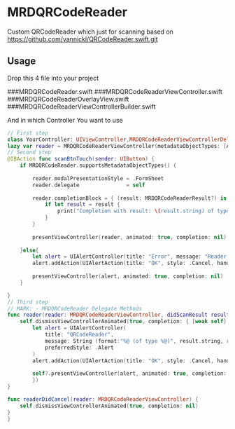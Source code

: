 # MRDQRCodeReader
Custom QRCodeReader which just for scanning based on https://github.com/yannickl/QRCodeReader.swift.git


## Usage

Drop this 4 file into your project

###MRDQRCodeReader.swift
###MRDQRCodeReaderViewController.swift
###MRDQRCodeReaderOverlayView.swift
###MRDQRCodeReaderViewControllerBuilder.swift

And in which Controller You want to use

```swift
// First step 
class YourController: UIViewController,MRDQRCodeReaderViewControllerDelegate{
lazy var reader = MRDQRCodeReaderViewController(metadataObjectTypes: [AVMetadataObjectTypeQRCode])
// Second step
@IBAction func scanBtnTouch(sender: UIButton) {
    if MRDQRCodeReader.supportsMetadataObjectTypes() {
        
        reader.modalPresentationStyle = .FormSheet
        reader.delegate               = self
        
        reader.completionBlock = { (result: MRDQRCodeReaderResult?) in
            if let result = result {
                print("Completion with result: \(result.string) of type \(result.type)")
            }
        }
        
        presentViewController(reader, animated: true, completion: nil)
        
    }else{
        let alert = UIAlertController(title: "Error", message: "Reader not supported by the current device", preferredStyle: .Alert)
        alert.addAction(UIAlertAction(title: "OK", style: .Cancel, handler: nil))
        
        presentViewController(alert, animated: true, completion: nil)
    }

}
// Third step
// MARK: - MRDQRCodeReader Delegate Methods
func reader(reader: MRDQRCodeReaderViewController, didScanResult result: MRDQRCodeReaderResult) {
    self.dismissViewControllerAnimated(true, completion: { [weak self] in
        let alert = UIAlertController(
            title: "QRCodeReader",
            message: String (format:"%@ (of type %@)", result.string, result.type),
            preferredStyle: .Alert
        )
        alert.addAction(UIAlertAction(title: "OK", style: .Cancel, handler: nil))
        
        self?.presentViewController(alert, animated: true, completion: nil)
        })
}

func readerDidCancel(reader: MRDQRCodeReaderViewController) {
    self.dismissViewControllerAnimated(true, completion: nil)
}
}
```

